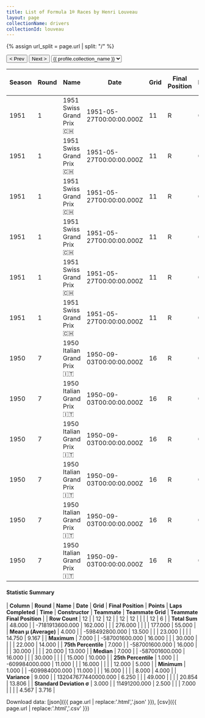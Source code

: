 ```yaml
---
title: List of Formula 1® Races by Henri Louveau
layout: page
collectionName: drivers
collectionId: louveau
---
```


{% assign url_split = page.url | split: "/" %}
<div id="collection-navigation">
<button onclick="selector.options[selector.selectedIndex-1].value && (window.location = selector.options[selector.selectedIndex-1].value);">&lt; Prev</button>
<button onclick="selector.options[selector.selectedIndex+1].value && (window.location = selector.options[selector.selectedIndex+1].value);">Next &gt;</button>
<select id="selector" onchange="this.options[this.selectedIndex].value && (window.location = this.options[this.selectedIndex].value);">
  {% for collectionId in site.data[page.collectionName].refs %}
    {% if collectionId == page.collectionId %}
      {% assign selected = "selected" %}
    {% else %}
      {% assign selected = "" %}
    {% endif %}
    {% assign profile = site.data[page.collectionName][collectionId].profile %}
    <option value="/f1/{{ page.collectionName }}/{{ collectionId }}/{{ url_split[4] }}" {{ selected }}>{{ profile.collection_name }}</option>
  {% endfor %}
</select>
</div>

| Season | Round | Name | Date | Grid | Final Position | Points | Laps Completed | Time | Constructor | Teammate | Teammate Grid | Teammate Final Position |
|--|--|--|--|--|--|--|--|--|--|--|--|--|
| 1951 | 1 | 1951 Swiss Grand Prix 🇨🇭 | 1951-05-27T00:00:00.000Z | 11 | R | 0.0 | 30 |   | Talbot-Lago 🇫🇷 | [Louis Rosier 🇫🇷](/f1/drivers/rosier) | 8 | 9 |
| 1951 | 1 | 1951 Swiss Grand Prix 🇨🇭 | 1951-05-27T00:00:00.000Z | 11 | R | 0.0 | 30 |   | Talbot-Lago 🇫🇷 | [Philippe Étancelin 🇫🇷](/f1/drivers/etancelin) | 12 | 10 |
| 1951 | 1 | 1951 Swiss Grand Prix 🇨🇭 | 1951-05-27T00:00:00.000Z | 11 | R | 0.0 | 30 |   | Talbot-Lago 🇫🇷 | [Johnny Claes 🇧🇪](/f1/drivers/claes) | 18 | 13 |
| 1951 | 1 | 1951 Swiss Grand Prix 🇨🇭 | 1951-05-27T00:00:00.000Z | 11 | R | 0.0 | 30 |   | Talbot-Lago 🇫🇷 | [Guy Mairesse 🇫🇷](/f1/drivers/guy_mairesse) | 21 | 14 |
| 1951 | 1 | 1951 Swiss Grand Prix 🇨🇭 | 1951-05-27T00:00:00.000Z | 11 | R | 0.0 | 30 |   | Talbot-Lago 🇫🇷 | [Yves Cabantous 🇫🇷](/f1/drivers/cabantous) | 15 | R |
| 1951 | 1 | 1951 Swiss Grand Prix 🇨🇭 | 1951-05-27T00:00:00.000Z | 11 | R | 0.0 | 30 |   | Talbot-Lago 🇫🇷 | [José Froilán González 🇦🇷](/f1/drivers/gonzalez) | 13 | R |
| 1950 | 7 | 1950 Italian Grand Prix 🇮🇹 | 1950-09-03T00:00:00.000Z | 16 | R | 0.0 | 16 |   | Talbot-Lago 🇫🇷 | [Louis Rosier 🇫🇷](/f1/drivers/rosier) | 13 | 4 |
| 1950 | 7 | 1950 Italian Grand Prix 🇮🇹 | 1950-09-03T00:00:00.000Z | 16 | R | 0.0 | 16 |   | Talbot-Lago 🇫🇷 | [Philippe Étancelin 🇫🇷](/f1/drivers/etancelin) | 16 | 5 |
| 1950 | 7 | 1950 Italian Grand Prix 🇮🇹 | 1950-09-03T00:00:00.000Z | 16 | R | 0.0 | 16 |   | Talbot-Lago 🇫🇷 | [Raymond Sommer 🇫🇷](/f1/drivers/sommer) | 8 | R |
| 1950 | 7 | 1950 Italian Grand Prix 🇮🇹 | 1950-09-03T00:00:00.000Z | 16 | R | 0.0 | 16 |   | Talbot-Lago 🇫🇷 | [Guy Mairesse 🇫🇷](/f1/drivers/guy_mairesse) | 11 | R |
| 1950 | 7 | 1950 Italian Grand Prix 🇮🇹 | 1950-09-03T00:00:00.000Z | 16 | R | 0.0 | 16 |   | Talbot-Lago 🇫🇷 | [Pierre Levegh 🇫🇷](/f1/drivers/levegh) | 20 | R |
| 1950 | 7 | 1950 Italian Grand Prix 🇮🇹 | 1950-09-03T00:00:00.000Z | 16 | R | 0.0 | 16 |   | Talbot-Lago 🇫🇷 | [Johnny Claes 🇧🇪](/f1/drivers/claes) | 22 | R |

#### Statistic Summary

| **Column** | **Round** | **Name** | **Date** | **Grid** | **Final Position** | **Points** | **Laps Completed** | **Time** | **Constructor** | **Teammate** | **Teammate Grid** | **Teammate Final Position** |
| **Row Count** | 12 |  | 12 | 12 |  | 12 | 12 |  |  |  | 12 | 6 |
| **Total Sum** | 48.000 |  | -7181913600.000 | 162.000 |  |  | 276.000 |  |  |  | 177.000 | 55.000 |
| **Mean μ (Average)** | 4.000 |  | -598492800.000 | 13.500 |  |  | 23.000 |  |  |  | 14.750 | 9.167 |
| **Maximum** | 7.000 |  | -587001600.000 | 16.000 |  |  | 30.000 |  |  |  | 22.000 | 14.000 |
| **75th Percentile** | 7.000 |  | -587001600.000 | 16.000 |  |  | 30.000 |  |  |  | 20.000 | 13.000 |
| **Median** | 7.000 |  | -587001600.000 | 16.000 |  |  | 30.000 |  |  |  | 15.000 | 10.000 |
| **25th Percentile** | 1.000 |  | -609984000.000 | 11.000 |  |  | 16.000 |  |  |  | 12.000 | 5.000 |
| **Minimum** | 1.000 |  | -609984000.000 | 11.000 |  |  | 16.000 |  |  |  | 8.000 | 4.000 |
| **Variance** | 9.000 |  | 132047677440000.000 | 6.250 |  |  | 49.000 |  |  |  | 20.854 | 13.806 |
| **Standard Deviation σ** | 3.000 |  | 11491200.000 | 2.500 |  |  | 7.000 |  |  |  | 4.567 | 3.716 |

Download data: [json]({{ page.url | replace:'.html','.json' }}), [csv]({{ page.url | replace:'.html','.csv' }})
